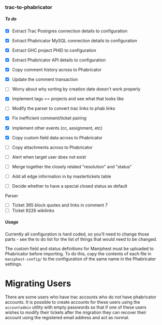 ### trac-to-phabricator

##### To do

 - [X] Extract Trac Postrgres connection details to configuration
 - [X] Extract Phabricator MySQL connection details to configuration
 - [X] Extract GHC project PHID to configuration
 - [X] Extract Phabricator API details to configuration
 - [X] Copy comment history across to Phabricator
 - [X] Update the comment transaction
 - [ ] Worry about why sorting by creation date doesn't work properly
 - [X] Implement tags == projects and see what that looks like
 - [ ] Modify the parser to convert trac links to phab links
 - [X] Fix inefficient comment/ticket pairing
 - [X] Implement other events (cc, assignment, etc)
 - [X] Copy custom field data across to Phabricator
 - [ ] Copy attachments across to Phabricator
 - [ ] Alert when target user does not exist
 - [ ] Merge together the closely related "resolution" and "status"
 - [ ] Add all edge information in by mastertickets table
 - [ ] Decide whether to have a special closed status as default


Parser

- [ ] Ticket 365 block quotes and links in comment 7
- [ ] Ticket 9226 wikilinks

##### Usage

Currently all configuration is hard coded, so you'll need to change those parts - see the to do list for the list of things that would need to be changed.

The custom field and status definitions for Maniphest must be uploaded to Phabricator before importing. To do this, copy the contents of each file in `maniphest-config/` to the configuration of the same name in the Phabricator settings.

# Migrating Users

There are some users who have trac accounts who do not have phabricator accounts.
It is possible to create accounts for these users using the `accountadmin` utility
with empty passwords so that if one of these users wishes to modify their
tickets after the migration they can recover their account using the registered email
address and act as normal.

